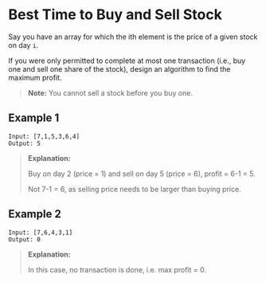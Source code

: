 # Best Time to Buy and Sell Stock

Say you have an array for which the ith element is the price of a given stock on day `i`.

If you were only permitted to complete at most one transaction (i.e., buy one and sell one share of the stock), design an algorithm to find the maximum profit.

> **Note:** You cannot sell a stock before you buy one.

## Example 1

```
Input: [7,1,5,3,6,4]
Output: 5
```

> **Explanation:**
>
> Buy on day 2 (price = 1) and sell on day 5 (price = 6), profit = 6-1 = 5.
>
> Not 7-1 = 6, as selling price needs to be larger than buying price.

## Example 2

```
Input: [7,6,4,3,1]
Output: 0
```
> **Explanation:**
>
>   In this case, no transaction is done, i.e. max profit = 0.
